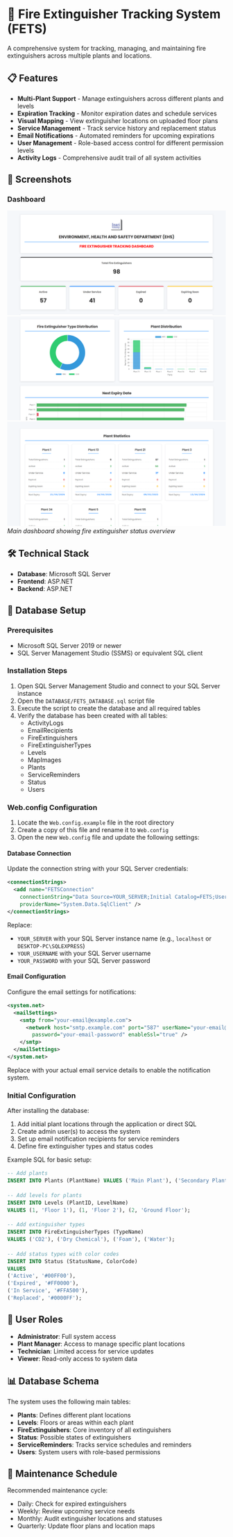 # 🧯 Fire Extinguisher Tracking System (FETS)

A comprehensive system for tracking, managing, and maintaining fire extinguishers across multiple plants and locations.

## 📋 Features

- **Multi-Plant Support** - Manage extinguishers across different plants and levels
- **Expiration Tracking** - Monitor expiration dates and schedule services
- **Visual Mapping** - View extinguisher locations on uploaded floor plans
- **Service Management** - Track service history and replacement status
- **Email Notifications** - Automated reminders for upcoming expirations
- **User Management** - Role-based access control for different permission levels
- **Activity Logs** - Comprehensive audit trail of all system activities

## 📸 Screenshots

### Dashboard
![Dashboard](screenshots/dashboard.png)
![Dashboard](screenshots/dashboard2.png)
![Dashboard](screenshots/dashboard3.png)
*Main dashboard showing fire extinguisher status overview*

## 🛠️ Technical Stack

- **Database**: Microsoft SQL Server
- **Frontend**: ASP.NET
- **Backend**: ASP.NET

## 🔧 Database Setup

### Prerequisites

- Microsoft SQL Server 2019 or newer
- SQL Server Management Studio (SSMS) or equivalent SQL client

### Installation Steps

1. Open SQL Server Management Studio and connect to your SQL Server instance
2. Open the `DATABASE/FETS_DATABASE.sql` script file
3. Execute the script to create the database and all required tables
4. Verify the database has been created with all tables:
   - ActivityLogs
   - EmailRecipients
   - FireExtinguishers
   - FireExtinguisherTypes
   - Levels
   - MapImages
   - Plants
   - ServiceReminders
   - Status
   - Users

### Web.config Configuration

1. Locate the `Web.config.example` file in the root directory
2. Create a copy of this file and rename it to `Web.config`
3. Open the new `Web.config` file and update the following settings:

#### Database Connection

Update the connection string with your SQL Server credentials:

```xml
<connectionStrings>
  <add name="FETSConnection"
    connectionString="Data Source=YOUR_SERVER;Initial Catalog=FETS;User ID=YOUR_USERNAME;Password=YOUR_PASSWORD;Connection Timeout=30"
    providerName="System.Data.SqlClient" />
</connectionStrings>
```

Replace:
- `YOUR_SERVER` with your SQL Server instance name (e.g., `localhost` or `DESKTOP-PC\SQLEXPRESS`)
- `YOUR_USERNAME` with your SQL Server username
- `YOUR_PASSWORD` with your SQL Server password

#### Email Configuration

Configure the email settings for notifications:

```xml
<system.net>
  <mailSettings>
    <smtp from="your-email@example.com">
      <network host="smtp.example.com" port="587" userName="your-email@example.com"
        password="your-email-password" enableSsl="true" />
    </smtp>
  </mailSettings>
</system.net>
```

Replace with your actual email service details to enable the notification system.

### Initial Configuration

After installing the database:

1. Add initial plant locations through the application or direct SQL
2. Create admin user(s) to access the system
3. Set up email notification recipients for service reminders
4. Define fire extinguisher types and status codes

Example SQL for basic setup:

```sql
-- Add plants
INSERT INTO Plants (PlantName) VALUES ('Main Plant'), ('Secondary Plant');

-- Add levels for plants
INSERT INTO Levels (PlantID, LevelName) 
VALUES (1, 'Floor 1'), (1, 'Floor 2'), (2, 'Ground Floor');

-- Add extinguisher types
INSERT INTO FireExtinguisherTypes (TypeName)
VALUES ('CO2'), ('Dry Chemical'), ('Foam'), ('Water');

-- Add status types with color codes
INSERT INTO Status (StatusName, ColorCode)
VALUES 
('Active', '#00FF00'),
('Expired', '#FF0000'),
('In Service', '#FFA500'),
('Replaced', '#0000FF');
```

## 👥 User Roles

- **Administrator**: Full system access
- **Plant Manager**: Access to manage specific plant locations
- **Technician**: Limited access for service updates
- **Viewer**: Read-only access to system data

## 📊 Database Schema

The system uses the following main tables:

- **Plants**: Defines different plant locations
- **Levels**: Floors or areas within each plant
- **FireExtinguishers**: Core inventory of all extinguishers
- **Status**: Possible states of extinguishers
- **ServiceReminders**: Tracks service schedules and reminders
- **Users**: System users with role-based permissions

## 📅 Maintenance Schedule

Recommended maintenance cycle:

- Daily: Check for expired extinguishers
- Weekly: Review upcoming service needs
- Monthly: Audit extinguisher locations and statuses
- Quarterly: Update floor plans and location maps

